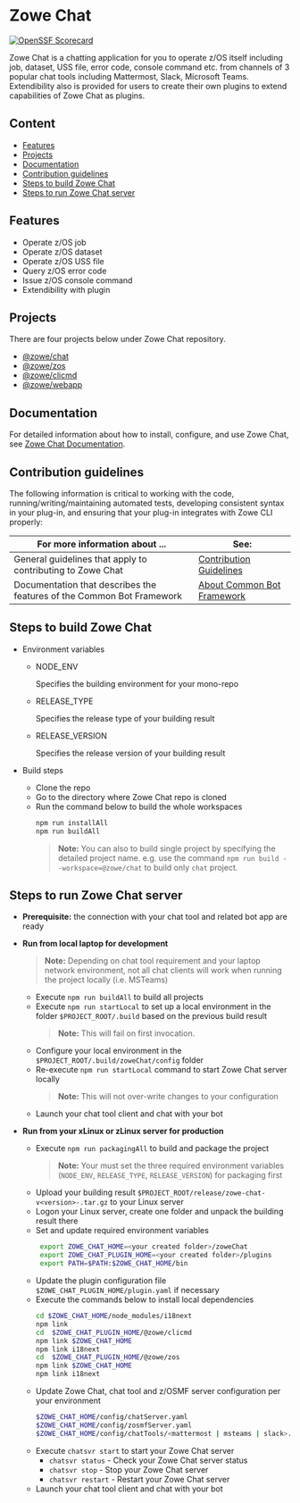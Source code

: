 # Zowe Chat
[![OpenSSF Scorecard](https://api.securityscorecards.dev/projects/github.com/{owner}/{repo}/badge)](https://api.securityscorecards.dev/projects/github.com/{owner}/{repo})

Zowe Chat is a chatting application for you to operate z/OS itself including job, dataset, USS file, error code, console command etc. from channels of 3 popular chat tools including Mattermost, Slack, Microsoft Teams. Extendibility also is provided for users to create their own plugins to extend capabilities of Zowe Chat as plugins.

## Content
  - [Features](#features)
  - [Projects](#projects)
  - [Documentation](#documentation)
  - [Contribution guidelines](#contribution-guidelines)
  - [Steps to build Zowe Chat](#steps-to-build-zowe-chat)
  - [Steps to run Zowe Chat server](#steps-to-run-zowe-chat-server)


## Features
* Operate z/OS job
* Operate z/OS dataset
* Operate z/OS USS file
* Query z/OS error code
* Issue z/OS console command
* Extendibility with plugin
  
## Projects
There are four projects below under Zowe Chat repository.
* [@zowe/chat](https://github.com/zowe/zowe-chat/blob/main/packages/chat/README.md)
* [@zowe/zos](https://github.com/zowe/zowe-chat/blob/main/packages/zos/README.md)
* [@zowe/clicmd](https://github.com/zowe/zowe-chat/blob/main/packages/clicmd/README.md)
* [@zowe/webapp](https://github.com/zowe/zowe-chat/blob/main/packages/webapp/README.md)

## Documentation

For detailed information about how to install, configure, and use Zowe Chat, see [Zowe Chat Documentation](https://TBD/). 

## Contribution guidelines
The following information is critical to working with the code, running/writing/maintaining automated tests, developing consistent syntax in your plug-in, and ensuring that your plug-in integrates with Zowe CLI properly:

| For more information about ... | See: |
| ------------------------------ | ----- |
| General guidelines that apply to contributing to Zowe Chat | [Contribution Guidelines](./CONTRIBUTING.md) |
| Documentation that describes the features of the Common Bot Framework | [About Common Bot Framework](https://github.com/zowe/zowe-chat/blob/main/packages/commonbot/README.md) |

## Steps to build Zowe Chat
* Environment variables
  * NODE_ENV

    Specifies the building environment for your mono-repo

  * RELEASE_TYPE

    Specifies the release type of your building result

  * RELEASE_VERSION

    Specifies the release version of your building result

* Build steps
  * Clone the repo
  * Go to the directory where Zowe Chat repo is cloned
  * Run the command below to build the whole workspaces
    ```sh
    npm run installAll
    npm run buildAll
    ```
    > **Note:** You can also to build single project by specifying the detailed project name. e.g. use the command `npm run build --workspace=@zowe/chat` to build only `chat` project.

## Steps to run Zowe Chat server
* **Prerequisite:** the connection with your chat tool and related bot app are ready
* **Run from local laptop for development**

  > **Note:** Depending on chat tool requirement and your laptop network environment, not all chat clients will work when running the project locally (i.e. MSTeams)
  * Execute `npm run buildAll` to build all projects
  * Execute `npm run startLocal` to set up a local environment in the folder `$PROJECT_ROOT/.build` based on the previous build result
    > **Note:** This will fail on first invocation.
  * Configure your local environment in the `$PROJECT_ROOT/.build/zoweChat/config` folder
  * Re-execute `npm run startLocal` command to start Zowe Chat server locally
    > **Note:** This will not over-write changes to your configuration
  * Launch your chat tool client and chat with your bot
* **Run from your xLinux or zLinux server for production**
  * Execute `npm run packagingAll` to build and package the project
    > **Note:** Your must set the three required environment variables (`NODE_ENV`, `RELEASE_TYPE`, `RELEASE_VERSION`) for packaging first
  * Upload your building result `$PROJECT_ROOT/release/zowe-chat-v<version>-.tar.gz` to your Linux server
  * Logon your Linux server, create one folder and unpack the building result there
  * Set and update required environment variables
    ```sh
     export ZOWE_CHAT_HOME=<your created folder>/zoweChat
     export ZOWE_CHAT_PLUGIN_HOME=<your created folder>/plugins
     export PATH=$PATH:$ZOWE_CHAT_HOME/bin
    ```
  * Update the plugin configuration file `$ZOWE_CHAT_PLUGIN_HOME/plugin.yaml` if necessary
  * Execute the commands below to install local dependencies
    ```sh
    cd $ZOWE_CHAT_HOME/node_modules/i18next
    npm link
    cd  $ZOWE_CHAT_PLUGIN_HOME/@zowe/clicmd
    npm link $ZOWE_CHAT_HOME
    npm link i18next
    cd  $ZOWE_CHAT_PLUGIN_HOME/@zowe/zos
    npm link $ZOWE_CHAT_HOME
    npm link i18next
    ```
  * Update Zowe Chat, chat tool and z/OSMF server configuration per your environment
    ```sh
    $ZOWE_CHAT_HOME/config/chatServer.yaml
    $ZOWE_CHAT_HOME/config/zosmfServer.yaml
    $ZOWE_CHAT_HOME/config/chatTools/<mattermost | msteams | slack>.yaml
    ```
  * Execute `chatsvr start` to start your Zowe Chat server
    * `chatsvr status`  - Check your Zowe Chat server status
    * `chatsvr stop`    - Stop your Zowe Chat server
    * `chatsvr restart` - Restart your Zowe Chat server
  * Launch your chat tool client and chat with your bot
  